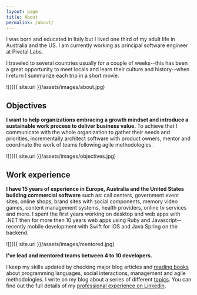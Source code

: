```yaml
---
layout: page
title: About
permalink: /about/
---
```


I was born and educated in Italy but I lived one third of my adult life in Australia and the US. I am currently working as principal software engineer at Pivotal Labs.

I traveled to several countries usually for a couple of weeks--this has been a great opportunity to meet locals and learn their culture and history--when I return I summarize each trip in a short movie. 

![]({{ site.url }}/assets/images/about.jpg)

## Objectives

**I want to help organizations embracing a growth mindset and introduce a sustainable work process to deliver business value.** To achieve that I communicate with the whole organization to gather their needs and priorities, incrementally architect software with product owners, mentor and coordinate the work of teams following agile methodologies. 

![]({{ site.url }}/assets/images/objectives.jpg)

## Work experience

**I have 15 years of experience in Europe, Australia and the United States building commercial software** such as: call centers, government event sites, online shops, brand sites with social components, memory video games, content management systems, health providers, online tv services and more. I spent the first years working on desktop and web apps with .NET then for more then 10 years web apps using Ruby and Javascript--recently mobile development with Swift for iOS and Java Spring on the backend.

![]({{ site.url }}/assets/images/mentored.jpg)

**I've lead and mentored teams between 4 to 10 developers.**

I keep my skills updated by checking major blog articles and [reading books](/reading) about programming languages, social interactions, management and agile methodologies. I write on my blog about a series of different [topics](/topics). You can find out the full details of my [professional experience on Linkedin](https://www.linkedin.com/in/agenteo).
